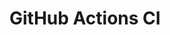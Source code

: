 # GitHub Actions CI




















































































































































































































































































































































































































































































































































































































































































































































































































































































































































































































































































































































































































































































































































